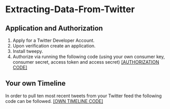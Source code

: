 # Extracting-Data-From-Twitter
## Application and Authorization <br />
1. Apply for a Twitter Developer Account.  <br />
2. Upon verification create an application. <br />
3. Install tweepy. <br />
4. Authorize via running the following code (using your own consumer key, consumer secret, access token and access secret) 
[[AUTHORIZATION CODE]](https://github.com/Yukti-09/Extracting-Data-From-Twitter/blob/main/authorization.py)
## Your own Timeline <br />
In order to pull ten most recent tweets from your Twitter feed the following code can be followed. [[OWN TIMELINE CODE]](https://github.com/Yukti-09/Extracting-Data-From-Twitter/blob/main/Your_Own_Feed.py)
